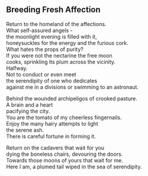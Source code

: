 Breeding Fresh Affection
------------------------
Return to the homeland of the affections.  
What self-assured angels -  
the moonlight evening is filled with it,  
honeysuckles for the energy and the furious cork.  
What hates the props of purity?  
If you were not the nectarine the free moon  
cooks, sprinkling its plum across the vicinity.  
Halfway.  
Not to conduct or even meet  
the serendipity of one who dedicates  
against me in a divisions or swimming to an astronaut.  
  
Behind the wounded archipeligos of crooked pasture.  
A brain and a heart  
pacifying the city.  
You are the tomato of my cheerless fingernails.  
Enjoy the many hairy attempts to light  
the serene ash.  
There is careful fortune in forming it.  
  
Return on the cadavers that wait for you  
dying the boneless chairs, devouring the doors.  
Towards those moons of yours that wait for me.  
Here I am, a plumed tail wiped in the sea of serendipity.  
